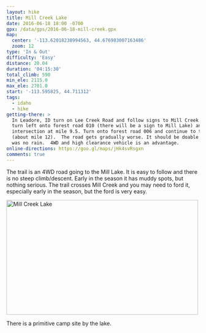 ```yaml
---
layout: hike
title: Mill Creek Lake
date: 2016-06-18 18:00 -0700
gpx: /data/gps/2016-06-18-mill-creek.gpx
map:
  center: '-113.62018238994563, 44.676983007163486'
  zoom: 12
type: 'In & Out'
difficulty: 'Easy'
distance: 20.04
duration: '04:15:30'
total_climb: 590
min_ele: 2115.0
max_ele: 2701.0
start: '-113.595825, 44.711312'
tags:
  - idaho
  - hike
getting-there: >
  In Leadore, ID turn on Lee Creek Road and follow signs to Mill Creek Rd. After about 7.5 miles
  turn left onto forest road 010 (there will be a sign to Mill Lake) and continue to the
  intersection at mile 9.5. Turn onto forest road 006 and continue to the primitive trail head
  (about mile 12).  The road gets gradually worse. It should be doable with sedan. Easier when there
  was no rain.  4WD and high clearance vehicle is an advantage.
online-directions: https://goo.gl/maps/jHk4svRsgxn
comments: true
---
```


The trail is an 4WD road going to the Mill Lake. It is easy to follow and there is no steep
climb/descent.  Early in the season it has muddy spots, but nothing serious.  The trail crosses Mill
Creek and you may need to ford it, especially early in the season, but the ford is very easy.

<a data-flickr-embed="true"  href="https://www.flickr.com/photos/101945058@N06/27481329330/in/photolist-HSqZLW" title="Mill Creek Lake"><img src="https://farm8.staticflickr.com/7272/27481329330_3542e96aaf.jpg" width="500" height="300" alt="Mill Creek Lake"></a><script async src="//embedr.flickr.com/assets/client-code.js" charset="utf-8"></script>

There is a primitive camp site by the lake.
